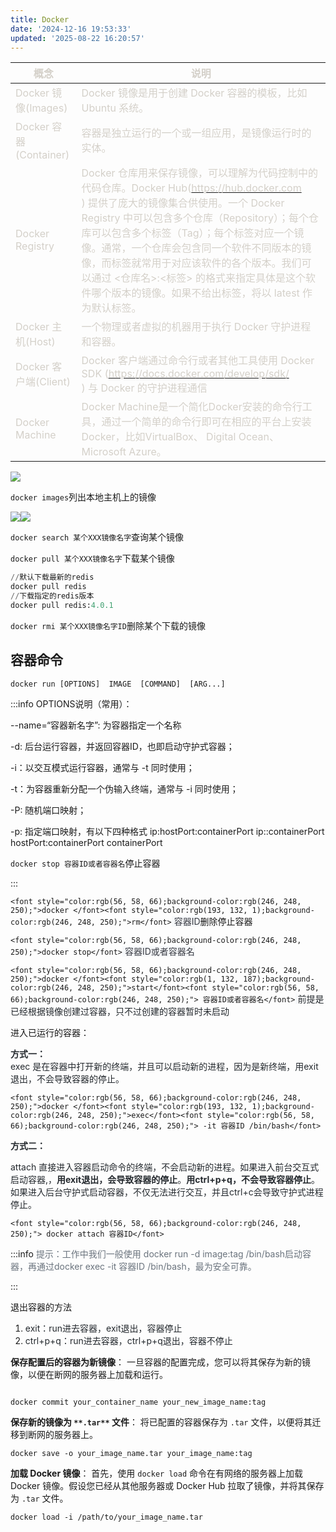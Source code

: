 ```yaml
---
title: Docker
date: '2024-12-16 19:53:33'
updated: '2025-08-22 16:20:57'
---
```

| **<font style="color:rgb(212, 208, 201);">概念</font>** | **<font style="color:rgb(212, 208, 201);">说明</font>** |
| --- | --- |
| <font style="color:rgb(212, 208, 201);">Docker 镜像(Images)</font> | <font style="color:rgb(212, 208, 201);">Docker 镜像是用于创建 Docker 容器的模板，比如 Ubuntu 系统。</font> |
| <font style="color:rgb(212, 208, 201);">Docker 容器(Container)</font> | <font style="color:rgb(212, 208, 201);">容器是独立运行的一个或一组应用，是镜像运行时的实体。</font> |
| <font style="color:rgb(212, 208, 201);">Docker Registry</font> | <font style="color:rgb(212, 208, 201);">Docker 仓库用来保存镜像，可以理解为代码控制中的代码仓库。Docker Hub(</font>[<font style="color:rgb(212, 208, 201);">https://hub.docker.com</font>](https://hub.docker.com/)<br/><font style="color:rgb(212, 208, 201);">) 提供了庞大的镜像集合供使用。一个 Docker Registry 中可以包含多个仓库（Repository）；每个仓库可以包含多个标签（Tag）；每个标签对应一个镜像。通常，一个仓库会包含同一个软件不同版本的镜像，而标签就常用于对应该软件的各个版本。我们可以通过 <仓库名>:<标签> 的格式来指定具体是这个软件哪个版本的镜像。如果不给出标签，将以 latest 作为默认标签。</font> |
| <font style="color:rgb(212, 208, 201);">Docker 主机(Host)</font> | <font style="color:rgb(212, 208, 201);">一个物理或者虚拟的机器用于执行 Docker 守护进程和容器。</font> |
| <font style="color:rgb(212, 208, 201);">Docker 客户端(Client)</font> | <font style="color:rgb(212, 208, 201);">Docker 客户端通过命令行或者其他工具使用 Docker SDK (</font>[<font style="color:rgb(212, 208, 201);">https://docs.docker.com/develop/sdk/</font>](https://docs.docker.com/develop/sdk/)<br/><font style="color:rgb(212, 208, 201);">) 与 Docker 的守护进程通信</font> |
| <font style="color:rgb(212, 208, 201);">Docker Machine</font> | <font style="color:rgb(212, 208, 201);">Docker Machine是一个简化Docker安装的命令行工具，通过一个简单的命令行即可在相应的平台上安装Docker，比如VirtualBox、 Digital Ocean、Microsoft Azure。</font> |


![](/images/cfec25a5301bfac580817c27326898c3.webp)

`docker images`列出本地主机上的镜像

![](/images/02dca1d5bcbc3cb987f026749d10e859.webp)![](/images/cf93a689a1e0c21cd5597bd509d4ebd5.png)

`docker search 某个XXX镜像名字`查询某个镜像

`docker pull 某个XXX镜像名字`下载某个镜像

```python
//默认下载最新的redis
docker pull redis
//下载指定的redis版本
docker pull redis:4.0.1

```

`docker rmi 某个XXX镜像名字ID`删除某个下载的镜像

## 容器命令
`docker run [OPTIONS]  IMAGE  [COMMAND]  [ARG...]`

:::info
OPTIONS说明（常用）：

 --name=“容器新名字”: 为容器指定一个名称

-d: 后台运行容器，并返回容器ID，也即启动守护式容器；

-i：以交互模式运行容器，通常与 -t 同时使用；

-t：为容器重新分配一个伪输入终端，通常与 -i 同时使用；

-P: 随机端口映射；

-p: 指定端口映射，有以下四种格式 ip:hostPort:containerPort ip::containerPort hostPort:containerPort containerPort

`docker stop 容器ID或者容器名`<font style="color:rgb(24, 24, 24) !important;">停止容器</font>

:::

`<font style="color:rgb(56, 58, 66);background-color:rgb(246, 248, 250);">docker </font><font style="color:rgb(193, 132, 1);background-color:rgb(246, 248, 250);">rm</font>`<font style="color:rgb(56, 58, 66);background-color:rgb(246, 248, 250);"> 容器ID</font><font style="color:rgb(24, 24, 24) !important;">删除停止容器</font>

`<font style="color:rgb(56, 58, 66);background-color:rgb(246, 248, 250);">docker stop</font>`<font style="color:rgb(56, 58, 66);background-color:rgb(246, 248, 250);"> 容器ID或者容器名</font>

`<font style="color:rgb(56, 58, 66);background-color:rgb(246, 248, 250);">docker </font><font style="color:rgb(1, 132, 187);background-color:rgb(246, 248, 250);">start</font><font style="color:rgb(56, 58, 66);background-color:rgb(246, 248, 250);"> 容器ID或者容器名</font>`<font style="color:rgb(56, 58, 66);background-color:rgb(246, 248, 250);">  </font><font style="color:rgb(36, 41, 46);">前提是已经根据镜像创建过容器，只不过创建的容器暂时未启动</font>

<font style="color:rgb(24, 24, 24) !important;">进入已运行的容器：</font>

**<font style="color:rgb(36, 41, 46);">方式一：</font>**<font style="color:rgb(24, 24, 24) !important;">  
</font><font style="color:rgb(36, 41, 46);">exec 是在容器中打开新的终端，并且可以启动新的进程，因为是新终端，用exit退出，不会导致容器的停止。</font>

`<font style="color:rgb(56, 58, 66);background-color:rgb(246, 248, 250);">docker </font><font style="color:rgb(193, 132, 1);background-color:rgb(246, 248, 250);">exec</font><font style="color:rgb(56, 58, 66);background-color:rgb(246, 248, 250);"> -it 容器ID /bin/bash</font>`

**<font style="color:rgb(36, 41, 46);">方式二：</font>**

<font style="color:rgb(36, 41, 46);">attach 直接进入容器启动命令的终端，不会启动新的进程。如果进入前台交互式启动容器,，</font>**<font style="color:rgb(36, 41, 46);">用exit退出，会导致容器的停止</font>**<font style="color:rgb(36, 41, 46);">。</font>**<font style="color:rgb(36, 41, 46);">用ctrl+p+q，不会导致容器停止</font>**<font style="color:rgb(36, 41, 46);">。如果进入后台守护式启动容器，不仅无法进行交互，并且ctrl+c会导致守护式进程停止。</font>

`<font style="color:rgb(56, 58, 66);background-color:rgb(246, 248, 250);"> docker attach 容器ID</font>`

:::info
<font style="color:rgb(106, 115, 125);">提示：工作中我们一般使用 docker run -d image:tag /bin/bash启动容器，再通过docker exec -it 容器ID /bin/bash，最为安全可靠。</font>

:::

<font style="color:rgb(24, 24, 24) !important;">退出容器的方法 </font>

1. <font style="color:rgb(36, 41, 46);">exit：run进去容器，exit退出，容器停止</font>
2. <font style="color:rgb(36, 41, 46);">ctrl+p+q：run进去容器，ctrl+p+q退出，容器不停止</font>

**保存配置后的容器为新镜像**： 一旦容器的配置完成，您可以将其保存为新的镜像，以便在断网的服务器上加载和运行。

```plain

docker commit your_container_name your_new_image_name:tag
```

**保存新的镜像为 **`**.tar**`** 文件**： 将已配置的容器保存为 `.tar` 文件，以便将其迁移到断网的服务器上。

```plain
docker save -o your_image_name.tar your_image_name:tag

```

**加载 Docker 镜像**： 首先，使用 `docker load` 命令在有网络的服务器上加载 Docker 镜像。假设您已经从其他服务器或 Docker Hub 拉取了镜像，并将其保存为 `.tar` 文件。

```plain
docker load -i /path/to/your_image_name.tar
```

